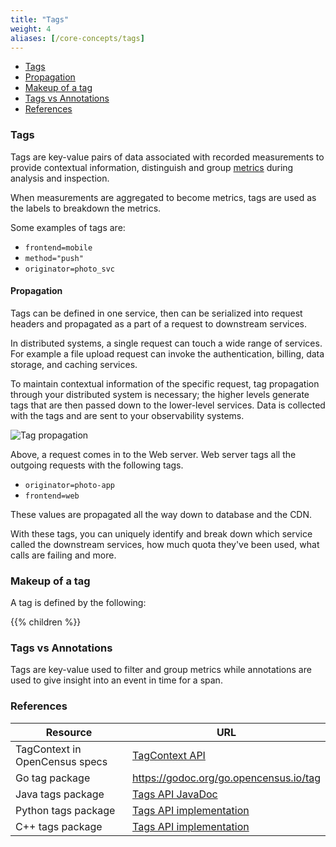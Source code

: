 ```yaml
---
title: "Tags"
weight: 4
aliases: [/core-concepts/tags]
---
```


- [Tags](#tags)
- [Propagation](#propagation)
- [Makeup of a tag](#makeup-of-a-tag)
- [Tags vs Annotations](#tags-vs-annotations)
- [References](#references)

### Tags

Tags are key-value pairs of data associated with recorded measurements to
provide contextual information, distinguish and group [metrics](/metrics) during analysis and inspection.

When measurements are aggregated to become metrics, tags are used as the labels to breakdown the metrics.

Some examples of tags are:

* `frontend=mobile`
* `method="push"`
* `originator=photo_svc`

#### Propagation

Tags can be defined in one service, then can be serialized into request
headers and propagated as a part of a request to downstream services.

In distributed systems, a single request can touch a wide range of services.
For example a file upload request can invoke the authentication, billing, data storage,
and caching services.

To maintain contextual information of the specific request, tag propagation through
your distributed system is necessary; the higher levels generate tags that are then
passed down to the lower-level services. Data is collected with the tags and are
sent to your observability systems.

![Tag propagation](/img/tag-propagation.png)

Above, a request comes in to the Web server. Web server tags all the
outgoing requests with the following tags.

* `originator=photo-app`
* `frontend=web`

These values are propagated all the way down to database and the CDN.

With these tags, you can uniquely identify and break down which service called
the downstream services, how much quota they've been used, what calls are failing
and more.


### Makeup of a tag
A tag is defined by the following:

{{% children  %}}

### Tags vs Annotations
Tags are key-value used to filter and group metrics while annotations are used to give insight into an event in time for a span.

### References

Resource|URL
---|---
TagContext in OpenCensus specs|[TagContext API](https://github.com/census-instrumentation/opencensus-specs/blob/master/tags/TagMap.md)
Go tag package|https://godoc.org/go.opencensus.io/tag
Java tags package|[Tags API JavaDoc](https://static.javadoc.io/io.opencensus/opencensus-api/0.16.1/io/opencensus/tags/package-frame.html)
Python tags package|[Tags API implementation](https://github.com/census-instrumentation/opencensus-python/tree/master/opencensus/tags)
C++ tags package|[Tags API implementation](https://github.com/census-instrumentation/opencensus-cpp/tree/master/opencensus/tags)
